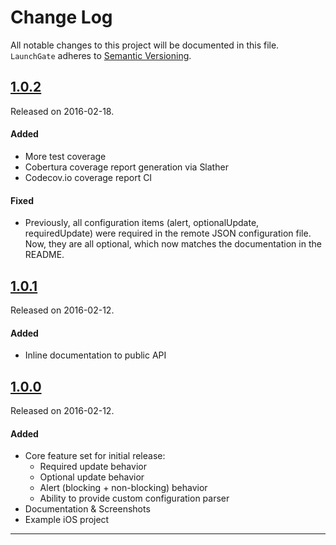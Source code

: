 # Change Log
All notable changes to this project will be documented in this file.
`LaunchGate` adheres to [Semantic Versioning](http://semver.org/).

## [1.0.2](https://github.com/dtrenz/LaunchGate/releases/tag/1.0.2)
Released on 2016-02-18.

#### Added
- More test coverage
- Cobertura coverage report generation via Slather
- Codecov.io coverage report CI


#### Fixed
- Previously, all configuration items (alert, optionalUpdate,
requiredUpdate) were required in the remote JSON configuration file. Now, they
are all optional, which now matches the documentation in the README.

## [1.0.1](https://github.com/dtrenz/LaunchGate/releases/tag/1.0.1)
Released on 2016-02-12.

#### Added
- Inline documentation to public API

## [1.0.0](https://github.com/dtrenz/LaunchGate/releases/tag/1.0.0)
Released on 2016-02-12.

#### Added
- Core feature set for initial release:
  - Required update behavior
  - Optional update behavior
  - Alert (blocking + non-blocking) behavior
  - Ability to provide custom configuration parser
- Documentation & Screenshots
- Example iOS project

---
